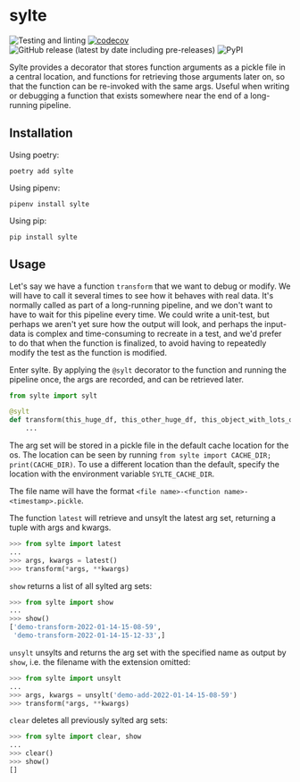 # sylte

![Testing and linting](https://github.com/danhje/sylte/workflows/Test%20And%20Lint/badge.svg)
[![codecov](https://codecov.io/gh/danhje/sylte/branch/main/graph/badge.svg)](https://codecov.io/gh/danhje/sylte)
![GitHub release (latest by date including pre-releases)](https://img.shields.io/github/v/release/danhje/sylte?include_prereleases)
![PyPI](https://img.shields.io/pypi/v/sylte)

Sylte provides a decorator that stores function arguments as a pickle file in a central location,
and functions for retrieving those arguments later on, so that the function can be re-invoked
with the same args. Useful when writing or debugging a function that exists somewhere near the end
of a long-running pipeline.

## Installation

Using poetry:

```shell
poetry add sylte
```

Using pipenv:

```shell
pipenv install sylte
```

Using pip:

```shell
pip install sylte
```

## Usage

Let's say we have a function `transform` that we want to debug or modify. We will have to call it
several times to see how it behaves with real data. It's normally called as part of a long-running
pipeline, and we don't want to have to wait for this pipeline every time. We could write a unit-test,
but perhaps we aren't yet sure how the output will look, and perhaps the input-data is complex
and time-consuming to recreate in a test, and we'd prefer to do that when the function is finalized,
to avoid having to repeatedly modify the test as the function is modified.

Enter sylte. By applying the `@sylt` decorator to the function and running the pipeline once,
the args are recorded, and can be retrieved later.

```python
from sylte import sylt

@sylt
def transform(this_huge_df, this_other_huge_df, this_object_with_lots_of_attributes):
    ...
```

The arg set will be stored in a pickle file in the default cache location for the os.
The location can be seen by running `from sylte import CACHE_DIR; print(CACHE_DIR)`.
To use a different location than the default, specify the location with the environment variable `SYLTE_CACHE_DIR`.

The file name will have the format
`<file name>-<function name>-<timestamp>.pickle`.

The function `latest` will retrieve and unsylt the latest arg set, returning a tuple with args and kwargs.

```python
>>> from sylte import latest
...
>>> args, kwargs = latest()
>>> transform(*args, **kwargs)
```

`show` returns a list of all sylted arg sets:

```python
>>> from sylte import show
...
>>> show()
['demo-transform-2022-01-14-15-08-59',
 'demo-transform-2022-01-14-15-12-33',]
```

`unsylt` unsylts and returns the arg set with the specified name as output by `show`, i.e. the filename with the extension omitted:

```python
>>> from sylte import unsylt
...
>>> args, kwargs = unsylt('demo-add-2022-01-14-15-08-59')
>>> transform(*args, **kwargs)
```

`clear` deletes all previously sylted arg sets:

```python
>>> from sylte import clear, show
...
>>> clear()
>>> show()
[]
```
